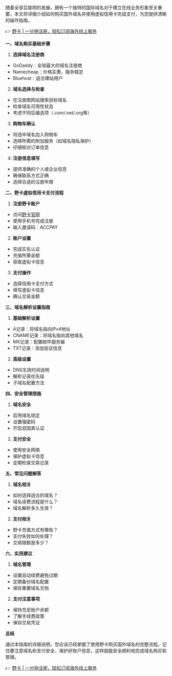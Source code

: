 随着全球互联网的发展，拥有一个独特的国际域名对于建立在线业务形象至关重要。本文将详细介绍如何购买国外域名并使用虚拟信用卡完成支付，为您提供清晰的操作指南。

👉 [野卡 | 一分钟注册，轻松订阅海外线上服务](https://bit.ly/bewildcard)

**一、域名购买基础步骤**

1. **选择域名注册商**
- GoDaddy：全球最大的域名注册商
- Namecheap：价格实惠，服务稳定
- Bluehost：适合建站用户

2. **域名选择与检查**
- 在注册商网站搜索目标域名
- 检查域名可用性状态
- 考虑不同后缀选项（.com/.net/.org等）

3. **购物车确认**
- 将选中域名加入购物车
- 选择所需的附加服务（如域名隐私保护）
- 仔细核对订单信息

4. **注册信息填写**
- 提供准确的个人或企业信息
- 确保联系方式正确
- 选择合适的注册年限

**二、野卡虚拟信用卡支付流程**

1. **注册野卡账户**
- 访问[野卡官网](https://bit.ly/bewildcard)
- 使用手机号完成注册
- 输入邀请码：ACCPAY

2. **账户设置**
- 完成实名认证
- 充值所需金额
- 获取虚拟卡信息

3. **支付操作**
- 选择信用卡支付方式
- 填写虚拟卡信息
- 确认交易金额

**三、域名解析设置指南**

1. **基础解析设置**
- A记录：将域名指向IPv4地址
- CNAME记录：将域名指向其他域名
- MX记录：配置邮件服务器
- TXT记录：添加验证信息

2. **高级设置**
- DNS生效时间说明
- 解析记录优先级
- 子域名配置方法

**四、安全管理措施**

1. **域名安全**
- 启用域名锁定
- 设置强密码
- 开启双因素认证

2. **支付安全**
- 使用安全网络
- 保护虚拟卡信息
- 定期检查交易记录

**五、常见问题解答**

1. **域名相关**
- 如何选择适合的域名？
- 域名续费流程是什么？
- 域名解析多久生效？

2. **支付相关**
- 野卡充值方式有哪些？
- 支付失败如何处理？
- 交易限额是多少？

**六、实用建议**

1. **域名管理**
- 设置自动续费避免过期
- 定期备份域名配置
- 保存重要域名文档

2. **支付注意事项**
- 保持充足账户余额
- 了解手续费政策
- 保存交易凭证

**总结**

通过本指南的详细说明，您应该已经掌握了使用野卡购买国外域名的完整流程。记住要注意域名和支付安全，保护好账户信息，这样就能安全顺利地完成域名购买和管理。

👉 [野卡 | 一分钟注册，轻松订阅海外线上服务](https://bit.ly/bewildcard)